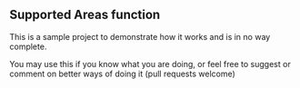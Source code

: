 Supported Areas function
-----------

This is a sample project to demonstrate how it works and is in no way complete. 

You may use this if you know what you are doing, or feel free to suggest or comment on better ways of doing it (pull requests welcome)
